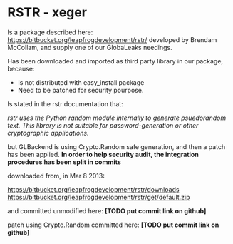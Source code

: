 
# RSTR - xeger

Is a package described here: https://bitbucket.org/leapfrogdevelopment/rstr/ developed 
by Brendam McCollam, and supply one of our GlobaLeaks needings. 

Has been downloaded and imported as third party library in our package, because:

  * Is not distributed with easy\_install package
  * Need to be patched for security pourpose.

Is stated in the rstr documentation that:

*rstr uses the Python random module internally to generate psuedorandom text.
This library is not suitable for password-generation or other cryptographic applications.*

but GLBackend is using Crypto.Random safe generation, and then a patch has been applied. 
**In order to help security audit, the integration procedures has been split in commits**

downloaded from, in Mar 8 2013:

https://bitbucket.org/leapfrogdevelopment/rstr/downloads
https://bitbucket.org/leapfrogdevelopment/rstr/get/default.zip

and committed unmodified here:
**[TODO put commit link on github]**

patch using Crypto.Random committed here:
**[TODO put commit link on github]**


